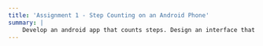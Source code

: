 ```yaml
---
title: 'Assignment 1 - Step Counting on an Android Phone'
summary: |
    Develop an android app that counts steps. Design an interface that shows the number of steps as a user walks with the tablet in their hand. You will be using the raw data from the accelerometer and/or gyroscope to complete this task. The data will require some very simple signal processing before you can count the number of steps. Just focus on the basics in this assignment. We will do more advanced signal processing in subsequent assignments. You can use peak detection, zero crossing, or your own technique for counting. You can assume the user only holds the tablet in a fixed posture in their hands. You are welcome to assume a different placement or posture of the tablet or phone, but please be sure to document how the device needs to be held somewhere on the interface. Optional – If want a challenge, attempt to detect steps in any orientation and posture. Please have your application installed and ready to show in class on the due date and also submit your source code to the assignment submission site.
---
```

